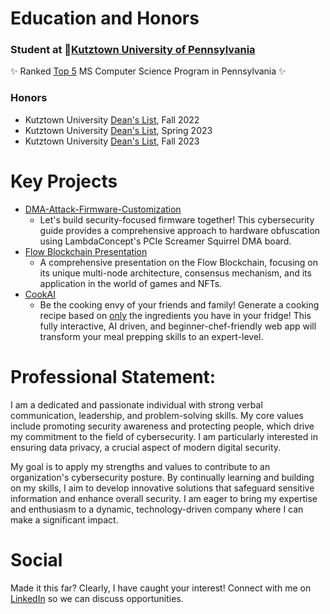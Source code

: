 # Education and Honors
### Student at 📍[Kutztown University of Pennsylvania](https://www.kutztown.edu/academics/colleges-and-departments/liberal-arts-and-sciences/departments/computer-science-and-information-technology.html)
✨ Ranked <ins>Top 5</ins> MS Computer Science Program in Pennsylvania ✨

### Honors
- Kutztown University <ins>Dean's List</ins>, Fall 2022
- Kutztown University <ins>Dean's List</ins>, Spring 2023
- Kutztown University <ins>Dean's List</ins>, Fall 2023

#
# Key Projects
  - [DMA-Attack-Firmware-Customization](https://github.com/acageduser/DMA-Attack-Firmware-Customization)
    - Let's build security-focused firmware together! This cybersecurity guide provides a comprehensive approach to hardware obfuscation using LambdaConcept's PCIe Screamer Squirrel DMA board.
  - [Flow Blockchain Presentation](https://github.com/acageduser/CSC-480-Oral-Presentation---Blockchain-Technologies-Flow)
    - A comprehensive presentation on the Flow Blockchain, focusing on its unique multi-node architecture, consensus mechanism, and its application in the world of games and NFTs.
  - [CookAI](https://github.com/acageduser/cook-ai)
    - Be the cooking envy of your friends and family! Generate a cooking recipe based on <ins>only</ins> the ingredients you have in your fridge! This fully interactive, AI driven, and beginner-chef-friendly web app will transform your meal prepping skills to an expert-level.

#
# Professional Statement:

I am a dedicated and passionate individual with strong verbal communication, leadership, and problem-solving skills. My core values include promoting security awareness and protecting people, which drive my commitment to the field of cybersecurity. I am particularly interested in ensuring data privacy, a crucial aspect of modern digital security.

My goal is to apply my strengths and values to contribute to an organization's cybersecurity posture. By continually learning and building on my skills, I aim to develop innovative solutions that safeguard sensitive information and enhance overall security. I am eager to bring my expertise and enthusiasm to a dynamic, technology-driven company where I can make a significant impact.

#
# Social
Made it this far? Clearly, I have caught your interest! Connect with me on [LinkedIn](https://www.linkedin.com/in/ryan-livinghouse-872596300) so we can discuss opportunities.

<!--
**acageduser/acageduser** is a ✨ _special_ ✨ repository because its `README.md` (this file) appears on your GitHub profile.

Here are some ideas to get you started:

- 🔭 I’m currently working on ...
- 🌱 I’m currently learning ...
- 👯 I’m looking to collaborate on ...
- 🤔 I’m looking for help with ...
- 💬 Ask me about ...
- 📫 How to reach me: ...
- 😄 Pronouns: ...
- ⚡ Fun fact: ...
-->
